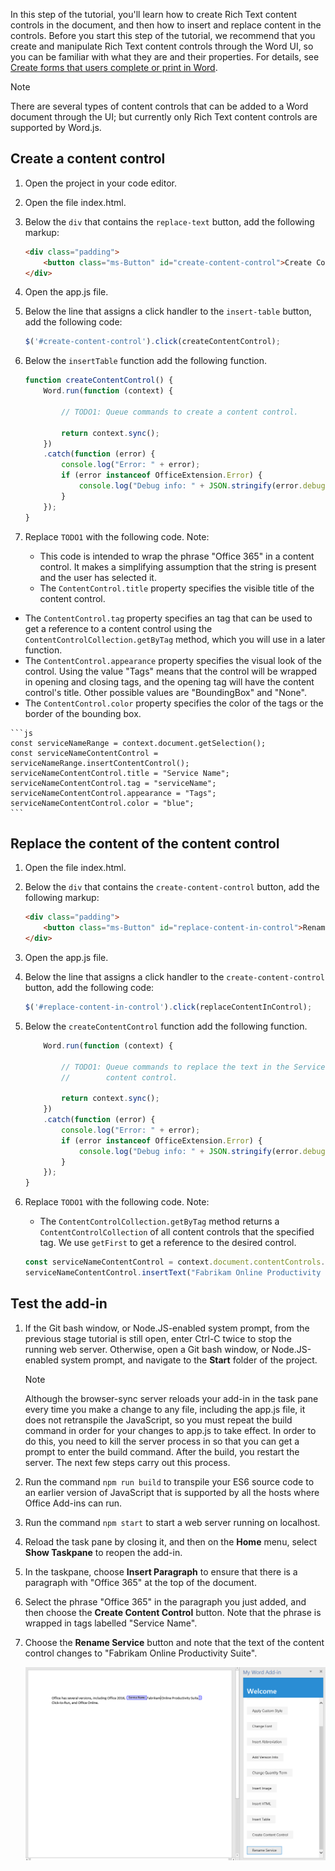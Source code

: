 In this step of the tutorial, you'll learn how to create Rich Text content controls in the document, and then how to insert and replace content in the controls. Before you start this step of the tutorial, we recommend that you create and manipulate Rich Text content controls through the Word UI, so you can be familiar with what they are and their properties. For details, see [Create forms that users complete or print in Word](https://support.office.com/en-us/article/create-forms-that-users-complete-or-print-in-word-040c5cc1-e309-445b-94ac-542f732c8c8b).

> [!NOTE]
> There are several types of content controls that can be added to a Word document through the UI; but currently only Rich Text content controls are supported by Word.js.


## Create a content control

1. Open the project in your code editor. 
2. Open the file index.html.
3. Below the `div` that contains the `replace-text` button, add the following markup:

    ```html
    <div class="padding">            
        <button class="ms-Button" id="create-content-control">Create Content Control</button>            
    </div>
    ```

4. Open the app.js file.

5. Below the line that assigns a click handler to the `insert-table` button, add the following code:

    ```js
    $('#create-content-control').click(createContentControl);
    ```

6. Below the `insertTable` function add the following function.

    ```js
    function createContentControl() {
        Word.run(function (context) {
            
            // TODO1: Queue commands to create a content control.

            return context.sync();
        })
        .catch(function (error) {
            console.log("Error: " + error);
            if (error instanceof OfficeExtension.Error) {
                console.log("Debug info: " + JSON.stringify(error.debugInfo));
            }
        });
    }
    ``` 

7. Replace `TODO1` with the following code. Note:
   - This code is intended to wrap the phrase "Office 365" in a content control. It makes a simplifying assumption that the string is present and the user has selected it.
   - The `ContentControl.title` property specifies the visible title of the content control. 
  - The `ContentControl.tag` property specifies an tag that can be used to get a reference to a content control using the `ContentControlCollection.getByTag` method, which you will use in a later function. 
   - The `ContentControl.appearance` property specifies the visual look of the control. Using the value "Tags" means that the control will be wrapped in opening and closing tags, and the opening tag will have the content control's title. Other possible values are "BoundingBox" and "None".
   - The `ContentControl.color` property specifies the color of the tags or the border of the bounding box.

    ```js
    const serviceNameRange = context.document.getSelection();
    const serviceNameContentControl = serviceNameRange.insertContentControl();
    serviceNameContentControl.title = "Service Name";
    serviceNameContentControl.tag = "serviceName";
    serviceNameContentControl.appearance = "Tags";
    serviceNameContentControl.color = "blue";
    ``` 

## Replace the content of the content control

1. Open the file index.html.
3. Below the `div` that contains the `create-content-control` button, add the following markup:
    ```html
    <div class="padding">            
        <button class="ms-Button" id="replace-content-in-control">Rename Service</button>            
    </div>
    ```

4. Open the app.js file.

5. Below the line that assigns a click handler to the `create-content-control` button, add the following code:

    ```js
    $('#replace-content-in-control').click(replaceContentInControl);
    ```

6. Below the `createContentControl` function add the following function.

    ```js    function replaceContentInControl() {
        Word.run(function (context) {
            
            // TODO1: Queue commands to replace the text in the Service Name
            //        content control.

            return context.sync();
        })
        .catch(function (error) {
            console.log("Error: " + error);
            if (error instanceof OfficeExtension.Error) {
                console.log("Debug info: " + JSON.stringify(error.debugInfo));
            }
        });
    }
    ``` 

7. Replace `TODO1` with the following code. Note:
   - The `ContentControlCollection.getByTag` method returns a `ContentControlCollection` of all content controls that the specified tag. We use `getFirst` to get a reference to the desired control.

    ```js
    const serviceNameContentControl = context.document.contentControls.getByTag("serviceName").getFirst();
    serviceNameContentControl.insertText("Fabrikam Online Productivity Suite", "Replace");
    ``` 

## Test the add-in

1. If the Git bash window, or Node.JS-enabled system prompt, from the previous stage tutorial is still open, enter Ctrl-C twice to stop the running web server. Otherwise, open a Git bash window, or Node.JS-enabled system prompt, and navigate to the **Start** folder of the project.

     > [!NOTE]
     > Although the browser-sync server reloads your add-in in the task pane every time you make a change to any file, including the app.js file, it does not retranspile the JavaScript, so you must repeat the build command in order for your changes to app.js to take effect. In order to do this, you need to kill the server process in so that you can get a prompt to enter the build command. After the build, you restart the server. The next few steps carry out this process.

1. Run the command `npm run build` to transpile your ES6 source code to an earlier version of JavaScript that is supported by all the hosts where Office Add-ins can run.
2. Run the command `npm start` to start a web server running on localhost.
4. Reload the task pane by closing it, and then on the **Home** menu, select **Show Taskpane** to reopen the add-in.
5. In the taskpane, choose **Insert Paragraph** to ensure that there is a paragraph with "Office 365" at the top of the document.
6. Select the phrase "Office 365" in the paragraph you just added, and then choose the **Create Content Control** button. Note that the phrase is wrapped in tags labelled "Service Name".
7. Choose the **Rename Service** button and note that the text of the content control changes to "Fabrikam Online Productivity Suite".

    ![Word tutorial - Create Content Control and Change its Text](../images/word-tutorial-content-control.png)
